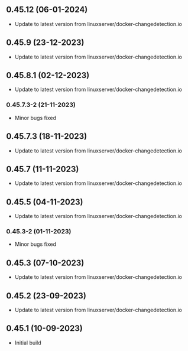 
## 0.45.12 (06-01-2024)
- Update to latest version from linuxserver/docker-changedetection.io

## 0.45.9 (23-12-2023)
- Update to latest version from linuxserver/docker-changedetection.io

## 0.45.8.1 (02-12-2023)
- Update to latest version from linuxserver/docker-changedetection.io
### 0.45.7.3-2 (21-11-2023)
- Minor bugs fixed

## 0.45.7.3 (18-11-2023)
- Update to latest version from linuxserver/docker-changedetection.io

## 0.45.7 (11-11-2023)
- Update to latest version from linuxserver/docker-changedetection.io

## 0.45.5 (04-11-2023)
- Update to latest version from linuxserver/docker-changedetection.io
### 0.45.3-2 (01-11-2023)
- Minor bugs fixed

## 0.45.3 (07-10-2023)
- Update to latest version from linuxserver/docker-changedetection.io

## 0.45.2 (23-09-2023)
- Update to latest version from linuxserver/docker-changedetection.io

## 0.45.1 (10-09-2023)
- Initial build
